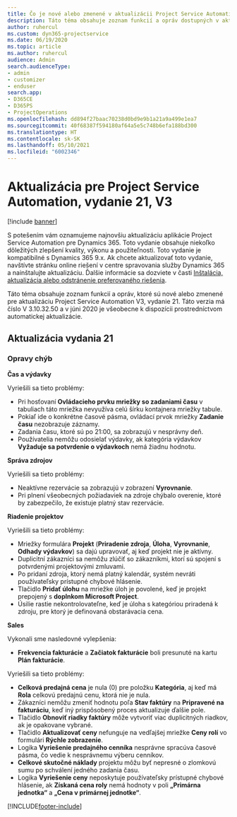 ```yaml
---
title: Čo je nové alebo zmenené v aktualizácii Project Service Automation, vydanie 21, V3
description: Táto téma obsahuje zoznam funkcií a opráv dostupných v aktualizácii Project Service Automation, vydanie 21, V3
author: ruhercul
ms.custom: dyn365-projectservice
ms.date: 06/19/2020
ms.topic: article
ms.author: ruhercul
audience: Admin
search.audienceType:
- admin
- customizer
- enduser
search.app:
- D365CE
- D365PS
- ProjectOperations
ms.openlocfilehash: dd894f27baac70238d0bd9e9b1a21a9a499e1ea7
ms.sourcegitcommit: 40f68387f594180af64a5e5c748b6efa188bd300
ms.translationtype: HT
ms.contentlocale: sk-SK
ms.lasthandoff: 05/10/2021
ms.locfileid: "6002346"
---
```

# <a name="project-service-automation-update-release-21-v3"></a>Aktualizácia pre Project Service Automation, vydanie 21, V3

[!include [banner](../includes/psa-now-project-operations.md)]

S potešením vám oznamujeme najnovšiu aktualizáciu aplikácie Project Service Automation pre Dynamics 365. Toto vydanie obsahuje niekoľko dôležitých zlepšení kvality, výkonu a použiteľnosti. Toto vydanie je kompatibilné s Dynamics 365 9.x. Ak chcete aktualizovať toto vydanie, navštívte stránku online riešení v centre spravovania služby Dynamics 365 a nainštalujte aktualizáciu. Ďalšie informácie sa dozviete v časti [Inštalácia, aktualizácia alebo odstránenie preferovaného riešenia](/power-platform/admin/install-remove-preferred-solution).

Táto téma obsahuje zoznam funkcií a opráv, ktoré sú nové alebo zmenené pre aktualizáciu Project Service Automation V3, vydanie 21. Táto verzia má číslo V 3.10.32.50 a v júni 2020 je všeobecne k dispozícii prostredníctvom automatickej aktualizácie.

## <a name="update-release-21"></a>Aktualizácia vydania 21

### <a name="bug-fixes"></a>Opravy chýb

**Čas a výdavky**

Vyriešili sa tieto problémy:

- Pri hosťovaní **Ovládacieho prvku mriežky so zadaniami času** v tabuliach táto mriežka nevyužíva celú šírku kontajnera mriežky tabule.
- Pokiaľ ide o konkrétne časové pásma, ovládací prvok mriežky **Zadanie času** nezobrazuje záznamy.
- Zadania času, ktoré sú po 21:00, sa zobrazujú v nesprávny deň.
- Používatelia nemôžu odosielať výdavky, ak kategória výdavkov **Vyžaduje sa potvrdenie o výdavkoch** nemá žiadnu hodnotu.

**Správa zdrojov**

Vyriešili sa tieto problémy:

- Neaktívne rezervácie sa zobrazujú v zobrazení **Vyrovnanie**.
- Pri plnení všeobecných požiadaviek na zdroje chýbalo overenie, ktoré by zabezpečilo, že existuje platný stav rezervácie.

**Riadenie projektov**

Vyriešili sa tieto problémy:

- Mriežky formulára **Projekt** (**Priradenie zdroja**, **Úloha**, **Vyrovnanie**, **Odhady výdavkov**) sa dajú upravovať, aj keď projekt nie je aktívny.
- Duplicitní zákazníci sa nemôžu zlúčiť so zákazníkmi, ktorí sú spojení s potvrdenými projektovými zmluvami.
- Po pridaní zdroja, ktorý nemá platný kalendár, systém nevráti používateľsky prístupné chybové hlásenie.
- Tlačidlo **Pridať úlohu** na mriežke úloh je povolené, keď je projekt prepojený s **doplnkom Microsoft Project**.
- Úsilie rastie nekontrolovateľne, keď je úloha s kategóriou priradená k zdroju, pre ktorý je definovaná obstarávacia cena.

**Sales**

Vykonali sme nasledovné vylepšenia:

- **Frekvencia fakturácie** a **Začiatok fakturácie** boli presunuté na kartu **Plán fakturácie**.

Vyriešili sa tieto problémy:

- **Celková predajná cena** je nula (0) pre položku **Kategória**, aj keď má **Rola** celkovú predajnú cenu, ktorá nie je nula.
- Zákazníci nemôžu zmeniť hodnotu poľa **Stav faktúry** na **Pripravené na fakturáciu**, keď iný prispôsobený proces aktualizuje ďalšie pole.
- Tlačidlo **Obnoviť riadky faktúry** môže vytvoriť viac duplicitných riadkov, ak je opakovane vybrané.
- Tlačidlo **Aktualizovať ceny** nefunguje na vedľajšej mriežke **Ceny rolí** vo formulári **Rýchle zobrazenie**.
- Logika **Vyriešenie predajného cenníka** nesprávne spracúva časové pásma, čo vedie k nesprávnemu výberu cenníkov.
- **Celkové skutočné náklady** projektu môžu byť nepresné o zlomkovú sumu po schválení jedného zadania času.
- Logika **Vyriešenie ceny** neposkytuje používateľsky prístupné chybové hlásenie, ak **Získaná cena roly** nemá hodnoty v poli **„Primárna jednotka“** a **„Cena v primárnej jednotke“**.


[!INCLUDE[footer-include](../includes/footer-banner.md)]